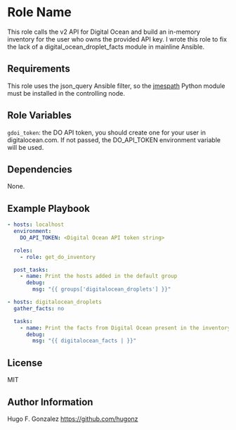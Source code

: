 Role Name
=========

This role calls the v2 API for Digital Ocean and build an in-memory inventory for the user who owns the provided API key. I wrote this role to fix the lack of a digital_ocean_droplet_facts module in mainline Ansible.

Requirements
------------
This role uses the json_query Ansible filter, so the [jmespath](http://jmespath.org/) Python module must be installed in the controlling node.

Role Variables
--------------
`gdoi_token`: the DO API token, you should create one for your user in digitalocean.com. If not passed, the DO_API_TOKEN environment variable will be used.

Dependencies
------------
None.

Example Playbook
----------------

```yaml
- hosts: localhost
  environment:
    DO_API_TOKEN: <Digital Ocean API token string>

  roles:
    - role: get_do_inventory

  post_tasks:
    - name: Print the hosts added in the default group 
      debug: 
        msg: "{{ groups['digitalocean_droplets'] }}"

- hosts: digitalocean_droplets
  gather_facts: no

  tasks:
    - name: Print the facts from Digital Ocean present in the inventory
      debug: 
        msg: "{{ digitalocean_facts | }}"
```

License
-------

MIT

Author Information
------------------

Hugo F. Gonzalez  https://github.com/hugonz